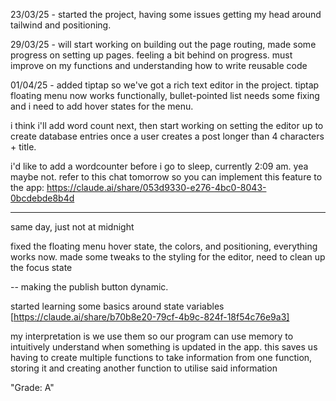 23/03/25 - started the project, having some issues getting my head around tailwind and positioning.

29/03/25 - will start working on building out the page routing, made some progress on setting up pages. feeling a bit behind on progress. must improve on my functions and understanding how to write reusable code

01/04/25 - added tiptap so we've got a rich text editor in the project. tiptap floating menu now works functionally, bullet-pointed list needs some fixing and i need to add hover states for the menu. 

i think i'll add word count next, then start working on setting the editor up to create database entries once a user creates a post longer than 4 characters + title.

i'd like to add a wordcounter before i go to sleep, currently 2:09 am. yea maybe not. refer to this chat tomorrow so you can implement this feature to the app: https://claude.ai/share/053d9330-e276-4bc0-8043-0bcdebde8b4d

--- 

same day, just not at midnight

fixed the floating menu hover state, the colors, and positioning, everything works now. made some tweaks to the styling for the editor, need to clean up the focus state

-- making the publish button dynamic.

started learning some basics around state variables [https://claude.ai/share/b70b8e20-79cf-4b9c-824f-18f54c76e9a3]

my interpretation is we use them so our program can use memory to intuitively understand when something is updated in the app. this saves us having to create multiple functions to take information from one function, storing it and creating another function to utilise said information

"Grade: A"